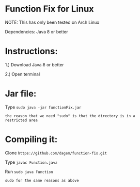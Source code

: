 # Function Fix for Linux
NOTE: This has only been tested on Arch Linux

Dependencies:
Java 8 or better

# Instructions:

1.) Download Java 8 or better

2.) Open terminal


# Jar file:

Type `sudo java -jar functionFix.jar`

    the reason that we need "sudo" is that the directory is in a restricted area


# Compiling it:

Clone `https://github.com/dagem/function-fix.git`


Type `javac Function.java`


Run `sudo java Function`

    sudo for the same reasons as above